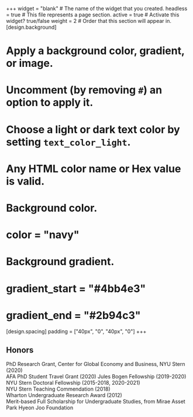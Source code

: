 +++
widget = "blank"  # The name of the widget that you created.
headless = true  # This file represents a page section.
active = true  # Activate this widget? true/false
weight = 2  # Order that this section will appear in.
[design.background]
  # Apply a background color, gradient, or image.
  #   Uncomment (by removing `#`) an option to apply it.
  #   Choose a light or dark text color by setting `text_color_light`.
  #   Any HTML color name or Hex value is valid.

  # Background color.
  # color = "navy"
  
  # Background gradient.
  # gradient_start = "#4bb4e3"
  # gradient_end = "#2b94c3"
  
[design.spacing]
  padding = ["40px", "0", "40px", "0"]
+++

## **Honors**
PhD Research Grant, Center for Global Economy and Business, NYU Stern (2020)  
AFA PhD Student Travel Grant (2020)
Jules Bogen Fellowship (2019-2020) 
NYU Stern Doctoral Fellowship (2015-2018, 2020-2021)  
NYU Stern Teaching Commendation (2018)  
Wharton Undergraduate Research Award (2012)   
Merit-based Full Scholarship for Undergraduate Studies, from Mirae Asset Park Hyeon Joo Foundation  
